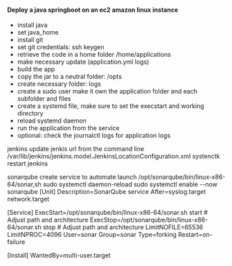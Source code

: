 #### Deploy a java springboot on an ec2 amazon linux instance

- install java
- set java_home
- install git
- set git credentials: ssh keygen
- retrieve the code in a home folder /home/applications
- make necessary update (application.yml logs)
- build the app
- copy the jar to a neutral folder: /opts
- create necessary folder: logs
- create a sudo user make it own the application folder and each subfolder and files
- create a systemd file, make sure to set the execstart and working directory
- reload systemd daemon
- run the application from the service
- optional: check the journalctl logs for application logs

jenkins update jenkis url from the command line
/var/lib/jenkins/jenkins.model.JenkinsLocationConfiguration.xml
systenctk restart jenkins

sonarqube create service to automate launch
/opt/sonarqube/bin/linux-x86-64/sonar,sh
sudo systemctl daemon-reload
sudo systemctl enable --now sonarqube
[Unit]
Description=SonarQube service
After=syslog.target network.target

[Service]
ExecStart=/opt/sonarqube/bin/linux-x86-64/sonar.sh start # Adjust path and architecture
ExecStop=/opt/sonarqube/bin/linux-x86-64/sonar.sh stop  # Adjust path and architecture
LimitNOFILE=65536
LimitNPROC=4096
User=sonar
Group=sonar
Type=forking
Restart=on-failure

[Install]
WantedBy=multi-user.target